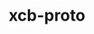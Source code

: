 ---
title: "xcb-proto"
layout: cache
categories: [package, develop]
meta: {"compilers": ["gcc@11.1.0", "gcc@11.4.0", "gcc@9.4.0", "none"], "num_specs": 86, "num_specs_by_stack": {"data-vis-sdk": 10, "e4s": 20, "e4s-neoverse_v1": 4, "e4s-oneapi": 6, "e4s-power": 1, "e4s-rocm-external": 10, "gpu-tests": 15, "hep": 20, "ml-linux-x86_64-rocm": 10, "root": 86}, "oss": ["ubuntu20.04", "ubuntu22.04", "ubuntu24.04"], "platforms": ["linux"], "stacks": ["data-vis-sdk", "e4s", "e4s-neoverse_v1", "e4s-oneapi", "e4s-power", "e4s-rocm-external", "gpu-tests", "hep", "ml-linux-x86_64-rocm", "root"], "targets": ["neoverse_v1", "ppc64le", "x86_64_v3"], "versions": ["1.15.2", "1.17.0"]}
spec_details: [{"compiler": "none", "hash": "2cz4o3uznb2gs4xku6yql2vd6mz2fs2i", "os": "ubuntu22.04", "platform": "linux", "size": "-", "stacks": ["e4s", "root"], "target": "x86_64_v3", "variants": ["build_system=autotools"], "versions": ["1.17.0"]}, {"compiler": "none", "hash": "2v7qed3gfl2kkxqfuijysh4yastzfyik", "os": "ubuntu24.04", "platform": "linux", "size": "-", "stacks": ["ml-linux-x86_64-rocm", "root"], "target": "x86_64_v3", "variants": ["build_system=autotools"], "versions": ["1.17.0"]}, {"compiler": "none", "hash": "34pktryzrreex7c5oemt27vfkjuggbsk", "os": "ubuntu22.04", "platform": "linux", "size": "-", "stacks": ["e4s", "e4s-rocm-external", "root"], "target": "x86_64_v3", "variants": ["build_system=autotools"], "versions": ["1.17.0"]}, {"compiler": "none", "hash": "3fwotu3e3wgbc36qhhwosq63xtpck64o", "os": "ubuntu20.04", "platform": "linux", "size": "-", "stacks": ["data-vis-sdk", "root"], "target": "x86_64_v3", "variants": ["build_system=autotools"], "versions": ["1.17.0"]}, {"compiler": "gcc@11.1.0", "hash": "3kt4lrbjl3xypovh45aizqdpz7i4bnmm", "os": "ubuntu20.04", "platform": "linux", "size": "-", "stacks": ["gpu-tests", "root"], "target": "x86_64_v3", "variants": ["build_system=autotools"], "versions": ["1.15.2"]}, {"compiler": "none", "hash": "3qcmwasokaotxmfeeph7lufybehnyc2z", "os": "ubuntu24.04", "platform": "linux", "size": "-", "stacks": ["ml-linux-x86_64-rocm", "root"], "target": "x86_64_v3", "variants": ["build_system=autotools"], "versions": ["1.17.0"]}, {"compiler": "none", "hash": "46srzyx5ho5ezxqmkfozv5ur3fjkjam7", "os": "ubuntu20.04", "platform": "linux", "size": "-", "stacks": ["data-vis-sdk", "root"], "target": "x86_64_v3", "variants": ["build_system=autotools"], "versions": ["1.17.0"]}, {"compiler": "none", "hash": "47cu6jw624arjsy5ur6b56ryoyghfdcl", "os": "ubuntu22.04", "platform": "linux", "size": "-", "stacks": ["hep", "root"], "target": "x86_64_v3", "variants": ["build_system=autotools"], "versions": ["1.17.0"]}, {"compiler": "none", "hash": "5l7ny4342bvfjvkbl5glfe7f3ttfqfli", "os": "ubuntu20.04", "platform": "linux", "size": "-", "stacks": ["data-vis-sdk", "root"], "target": "x86_64_v3", "variants": ["build_system=autotools"], "versions": ["1.17.0"]}, {"compiler": "none", "hash": "5x3ivqqkqs2fsxwckbvzkkoigpdix3fw", "os": "ubuntu22.04", "platform": "linux", "size": "-", "stacks": ["e4s", "root"], "target": "x86_64_v3", "variants": ["build_system=autotools"], "versions": ["1.17.0"]}, {"compiler": "none", "hash": "5yniyg5n3rx25ll4evuaddr2ejpehzsq", "os": "ubuntu22.04", "platform": "linux", "size": "-", "stacks": ["e4s", "e4s-rocm-external", "root"], "target": "x86_64_v3", "variants": ["build_system=autotools"], "versions": ["1.17.0"]}, {"compiler": "gcc@11.4.0", "hash": "6gm6pbncqsudwbo73yjnohv2b74wqvek", "os": "ubuntu22.04", "platform": "linux", "size": "-", "stacks": ["e4s-neoverse_v1", "root"], "target": "neoverse_v1", "variants": ["build_system=autotools"], "versions": ["1.17.0"]}, {"compiler": "none", "hash": "6jcwvucdzlt5ieunme7rsf3h3un4rdne", "os": "ubuntu22.04", "platform": "linux", "size": "-", "stacks": ["e4s", "e4s-rocm-external", "root"], "target": "x86_64_v3", "variants": ["build_system=autotools"], "versions": ["1.17.0"]}, {"compiler": "none", "hash": "6kex2e7leb3lq4nyklxsf2tbowdm4wq5", "os": "ubuntu22.04", "platform": "linux", "size": "-", "stacks": ["e4s-oneapi", "root"], "target": "x86_64_v3", "variants": ["build_system=autotools"], "versions": ["1.17.0"]}, {"compiler": "none", "hash": "6ngppolmlntqmcu3jnj4mji2dxpps6ok", "os": "ubuntu22.04", "platform": "linux", "size": "-", "stacks": ["hep", "root"], "target": "x86_64_v3", "variants": ["build_system=autotools"], "versions": ["1.17.0"]}, {"compiler": "gcc@11.1.0", "hash": "6riturpk2qk2nshamuxc52wwpsusbkqw", "os": "ubuntu20.04", "platform": "linux", "size": "-", "stacks": ["gpu-tests", "root"], "target": "x86_64_v3", "variants": ["build_system=autotools"], "versions": ["1.15.2"]}, {"compiler": "none", "hash": "6ufxccqvg4ahjhzr5ftp5rk5agefoquc", "os": "ubuntu24.04", "platform": "linux", "size": "-", "stacks": ["ml-linux-x86_64-rocm", "root"], "target": "x86_64_v3", "variants": ["build_system=autotools"], "versions": ["1.17.0"]}, {"compiler": "none", "hash": "7wzzhcupvkrdn6qlijkttci57lfi3s2h", "os": "ubuntu22.04", "platform": "linux", "size": "-", "stacks": ["hep", "root"], "target": "x86_64_v3", "variants": ["build_system=autotools"], "versions": ["1.17.0"]}, {"compiler": "none", "hash": "a2mxx2bwdvqcfwdachlypqnmw56cn3sy", "os": "ubuntu22.04", "platform": "linux", "size": "-", "stacks": ["e4s", "root"], "target": "x86_64_v3", "variants": ["build_system=autotools"], "versions": ["1.17.0"]}, {"compiler": "none", "hash": "a4spt22jnds43tanm6vbja5rtbft3vry", "os": "ubuntu22.04", "platform": "linux", "size": "-", "stacks": ["e4s", "e4s-rocm-external", "root"], "target": "x86_64_v3", "variants": ["build_system=autotools"], "versions": ["1.17.0"]}, {"compiler": "none", "hash": "accqrobc4j7a3p4csh4gjidhcjyxbkqb", "os": "ubuntu22.04", "platform": "linux", "size": "-", "stacks": ["e4s", "root"], "target": "x86_64_v3", "variants": ["build_system=autotools"], "versions": ["1.17.0"]}, {"compiler": "none", "hash": "af4bxvy7k5ndata2bm564m6mz4cicu2m", "os": "ubuntu22.04", "platform": "linux", "size": "-", "stacks": ["hep", "root"], "target": "x86_64_v3", "variants": ["build_system=autotools"], "versions": ["1.17.0"]}, {"compiler": "none", "hash": "b2afyjzb6zuhjgpbsktxb26kmquil5pt", "os": "ubuntu22.04", "platform": "linux", "size": "-", "stacks": ["hep", "root"], "target": "x86_64_v3", "variants": ["build_system=autotools"], "versions": ["1.17.0"]}, {"compiler": "none", "hash": "b67cjg5annxv4d4fh2y6erwabox72m3b", "os": "ubuntu22.04", "platform": "linux", "size": "-", "stacks": ["hep", "root"], "target": "x86_64_v3", "variants": ["build_system=autotools"], "versions": ["1.17.0"]}, {"compiler": "gcc@11.1.0", "hash": "bydhh2on2inzfrxgsl4aiovelhfhuln3", "os": "ubuntu20.04", "platform": "linux", "size": "-", "stacks": ["gpu-tests", "root"], "target": "x86_64_v3", "variants": ["build_system=autotools"], "versions": ["1.15.2"]}, {"compiler": "gcc@11.1.0", "hash": "cbipfoujnkutp2o5nuurj5vlitydac23", "os": "ubuntu20.04", "platform": "linux", "size": "-", "stacks": ["gpu-tests", "root"], "target": "x86_64_v3", "variants": ["build_system=autotools"], "versions": ["1.15.2"]}, {"compiler": "none", "hash": "cj6esud7t55zw7pnxmabqfb2ekkipjjt", "os": "ubuntu22.04", "platform": "linux", "size": "-", "stacks": ["e4s-oneapi", "root"], "target": "x86_64_v3", "variants": ["build_system=autotools"], "versions": ["1.17.0"]}, {"compiler": "gcc@11.1.0", "hash": "d7ydipjlmupsinbn6tluxql4mdta77ve", "os": "ubuntu20.04", "platform": "linux", "size": "-", "stacks": ["gpu-tests", "root"], "target": "x86_64_v3", "variants": ["build_system=autotools"], "versions": ["1.15.2"]}, {"compiler": "none", "hash": "dr6hyor67egnzd22vz4dx5dmeny77a5m", "os": "ubuntu24.04", "platform": "linux", "size": "-", "stacks": ["ml-linux-x86_64-rocm", "root"], "target": "x86_64_v3", "variants": ["build_system=autotools"], "versions": ["1.17.0"]}, {"compiler": "none", "hash": "ec6sooyy6d3dwxko23yn43y3isdokk5e", "os": "ubuntu24.04", "platform": "linux", "size": "-", "stacks": ["ml-linux-x86_64-rocm", "root"], "target": "x86_64_v3", "variants": ["build_system=autotools"], "versions": ["1.17.0"]}, {"compiler": "none", "hash": "ecrg534saui4hd53j7ytugtx4fv27g43", "os": "ubuntu22.04", "platform": "linux", "size": "-", "stacks": ["hep", "root"], "target": "x86_64_v3", "variants": ["build_system=autotools"], "versions": ["1.17.0"]}, {"compiler": "none", "hash": "edtw2ptv53xmz57jqoggkk7ijdbe7k7p", "os": "ubuntu22.04", "platform": "linux", "size": "-", "stacks": ["e4s", "root"], "target": "x86_64_v3", "variants": ["build_system=autotools"], "versions": ["1.17.0"]}, {"compiler": "none", "hash": "efusbzgkj6us44zjpb2e4y3hb3m2ykb4", "os": "ubuntu22.04", "platform": "linux", "size": "-", "stacks": ["e4s-oneapi", "root"], "target": "x86_64_v3", "variants": ["build_system=autotools"], "versions": ["1.17.0"]}, {"compiler": "none", "hash": "erfecavvamei4nnpffmrzmqqr2hd3q5s", "os": "ubuntu24.04", "platform": "linux", "size": "-", "stacks": ["ml-linux-x86_64-rocm", "root"], "target": "x86_64_v3", "variants": ["build_system=autotools"], "versions": ["1.17.0"]}, {"compiler": "gcc@11.4.0", "hash": "fd3iaqzg7i52fgroi5olcrblti25zhx2", "os": "ubuntu22.04", "platform": "linux", "size": "-", "stacks": ["e4s-neoverse_v1", "root"], "target": "neoverse_v1", "variants": ["build_system=autotools"], "versions": ["1.17.0"]}, {"compiler": "none", "hash": "fzcgxm67zkevul66noeoz67wbyulmno3", "os": "ubuntu22.04", "platform": "linux", "size": "-", "stacks": ["e4s", "root"], "target": "x86_64_v3", "variants": ["build_system=autotools"], "versions": ["1.17.0"]}, {"compiler": "gcc@11.4.0", "hash": "govanq6rszcprum6s3ywradre63anepf", "os": "ubuntu22.04", "platform": "linux", "size": "-", "stacks": ["e4s-neoverse_v1", "root"], "target": "neoverse_v1", "variants": ["build_system=autotools"], "versions": ["1.17.0"]}, {"compiler": "none", "hash": "gxbpkanvohrzjc7rlyf2ci3steh6mbdq", "os": "ubuntu20.04", "platform": "linux", "size": "-", "stacks": ["data-vis-sdk", "root"], "target": "x86_64_v3", "variants": ["build_system=autotools"], "versions": ["1.17.0"]}, {"compiler": "none", "hash": "hbsctbemgetjlex4evqr5e4lvtzq2o6b", "os": "ubuntu22.04", "platform": "linux", "size": "-", "stacks": ["hep", "root"], "target": "x86_64_v3", "variants": ["build_system=autotools"], "versions": ["1.17.0"]}, {"compiler": "gcc@11.1.0", "hash": "hpuec5dtpl5eoig2ew3rlakk2mr23bal", "os": "ubuntu20.04", "platform": "linux", "size": "-", "stacks": ["gpu-tests", "root"], "target": "x86_64_v3", "variants": ["build_system=autotools"], "versions": ["1.15.2"]}, {"compiler": "none", "hash": "kkjl24ujdertugkcfgepqtc7ioxxidz6", "os": "ubuntu22.04", "platform": "linux", "size": "-", "stacks": ["e4s", "root"], "target": "x86_64_v3", "variants": ["build_system=autotools"], "versions": ["1.17.0"]}, {"compiler": "none", "hash": "kv5qghaltivzbt24w65afnxzq2xiucor", "os": "ubuntu22.04", "platform": "linux", "size": "-", "stacks": ["e4s", "e4s-rocm-external", "root"], "target": "x86_64_v3", "variants": ["build_system=autotools"], "versions": ["1.17.0"]}, {"compiler": "gcc@11.1.0", "hash": "lglswoyi2xyhuzk4yta6x6yrkhzuewqa", "os": "ubuntu20.04", "platform": "linux", "size": "-", "stacks": ["gpu-tests", "root"], "target": "x86_64_v3", "variants": ["build_system=autotools"], "versions": ["1.15.2"]}, {"compiler": "gcc@11.1.0", "hash": "lnjbcjwx6tid4qccq5etp24wjwb2hegf", "os": "ubuntu20.04", "platform": "linux", "size": "-", "stacks": ["gpu-tests", "root"], "target": "x86_64_v3", "variants": ["build_system=autotools"], "versions": ["1.15.2"]}, {"compiler": "none", "hash": "lugmyqgvzmvr2uefjpmsykgplfv5z3rq", "os": "ubuntu20.04", "platform": "linux", "size": "-", "stacks": ["data-vis-sdk", "root"], "target": "x86_64_v3", "variants": ["build_system=autotools"], "versions": ["1.17.0"]}, {"compiler": "none", "hash": "m2s4t5v4k5b2pjhhk2khp7vk3gwsehpb", "os": "ubuntu24.04", "platform": "linux", "size": "-", "stacks": ["ml-linux-x86_64-rocm", "root"], "target": "x86_64_v3", "variants": ["build_system=autotools"], "versions": ["1.17.0"]}, {"compiler": "none", "hash": "m5yr7pybh6schy4dqafcu3eblzuphvj4", "os": "ubuntu24.04", "platform": "linux", "size": "-", "stacks": ["ml-linux-x86_64-rocm", "root"], "target": "x86_64_v3", "variants": ["build_system=autotools"], "versions": ["1.17.0"]}, {"compiler": "none", "hash": "mzos6pbqabee75kgsmiga53zlcxl76kp", "os": "ubuntu20.04", "platform": "linux", "size": "-", "stacks": ["data-vis-sdk", "root"], "target": "x86_64_v3", "variants": ["build_system=autotools"], "versions": ["1.17.0"]}, {"compiler": "none", "hash": "nhlzw2fr3ubz6szscrpxa4363x2rovda", "os": "ubuntu22.04", "platform": "linux", "size": "-", "stacks": ["e4s", "e4s-rocm-external", "root"], "target": "x86_64_v3", "variants": ["build_system=autotools"], "versions": ["1.17.0"]}, {"compiler": "none", "hash": "oc5lh4wiusktxc7uria6mbmc4ils33hh", "os": "ubuntu22.04", "platform": "linux", "size": "-", "stacks": ["hep", "root"], "target": "x86_64_v3", "variants": ["build_system=autotools"], "versions": ["1.17.0"]}, {"compiler": "none", "hash": "oezftmai42rhffw3vgvg3euniq7qxfor", "os": "ubuntu22.04", "platform": "linux", "size": "-", "stacks": ["e4s", "e4s-rocm-external", "root"], "target": "x86_64_v3", "variants": ["build_system=autotools"], "versions": ["1.17.0"]}, {"compiler": "none", "hash": "omtjrq4j57hgeetb74l7xbbzujwhhzne", "os": "ubuntu22.04", "platform": "linux", "size": "-", "stacks": ["hep", "root"], "target": "x86_64_v3", "variants": ["build_system=autotools"], "versions": ["1.17.0"]}, {"compiler": "gcc@11.4.0", "hash": "po6cljvv3qljto24qd7yol6jgigmsdod", "os": "ubuntu22.04", "platform": "linux", "size": "-", "stacks": ["e4s-neoverse_v1", "root"], "target": "neoverse_v1", "variants": ["build_system=autotools"], "versions": ["1.17.0"]}, {"compiler": "none", "hash": "ppdv3fn5qce6w4mbtvb5ssre3vzkcmub", "os": "ubuntu22.04", "platform": "linux", "size": "-", "stacks": ["hep", "root"], "target": "x86_64_v3", "variants": ["build_system=autotools"], "versions": ["1.17.0"]}, {"compiler": "none", "hash": "puxyj555oyg3w62o2i5wvojenmvsfe2h", "os": "ubuntu20.04", "platform": "linux", "size": "-", "stacks": ["data-vis-sdk", "root"], "target": "x86_64_v3", "variants": ["build_system=autotools"], "versions": ["1.17.0"]}, {"compiler": "gcc@11.1.0", "hash": "pwzk6bgfo5khh62efxn7e3jfycukxdwt", "os": "ubuntu20.04", "platform": "linux", "size": "-", "stacks": ["gpu-tests", "root"], "target": "x86_64_v3", "variants": ["build_system=autotools"], "versions": ["1.15.2"]}, {"compiler": "none", "hash": "px5hpq3fh53h2vqxlqk622v34ujjmjmj", "os": "ubuntu22.04", "platform": "linux", "size": "-", "stacks": ["hep", "root"], "target": "x86_64_v3", "variants": ["build_system=autotools"], "versions": ["1.17.0"]}, {"compiler": "none", "hash": "q6zdlwyi2oqsqt3fkyafxusr7zfjl6gj", "os": "ubuntu22.04", "platform": "linux", "size": "-", "stacks": ["hep", "root"], "target": "x86_64_v3", "variants": ["build_system=autotools"], "versions": ["1.17.0"]}, {"compiler": "none", "hash": "r2uenwieqmsxfbbeb5rw324t5xi5pkw6", "os": "ubuntu22.04", "platform": "linux", "size": "-", "stacks": ["e4s", "e4s-rocm-external", "root"], "target": "x86_64_v3", "variants": ["build_system=autotools"], "versions": ["1.17.0"]}, {"compiler": "none", "hash": "r4e4p67jglkxlp2ll34rjqkmgcmt7kbb", "os": "ubuntu24.04", "platform": "linux", "size": "-", "stacks": ["ml-linux-x86_64-rocm", "root"], "target": "x86_64_v3", "variants": ["build_system=autotools"], "versions": ["1.17.0"]}, {"compiler": "none", "hash": "rtemtksb7rgspngdpf2ah3tgkqycp4rb", "os": "ubuntu22.04", "platform": "linux", "size": "-", "stacks": ["e4s", "e4s-rocm-external", "root"], "target": "x86_64_v3", "variants": ["build_system=autotools"], "versions": ["1.17.0"]}, {"compiler": "none", "hash": "s4qtboysttgnwu5datqg4yvftkmwzko7", "os": "ubuntu22.04", "platform": "linux", "size": "-", "stacks": ["e4s", "e4s-rocm-external", "root"], "target": "x86_64_v3", "variants": ["build_system=autotools"], "versions": ["1.17.0"]}, {"compiler": "none", "hash": "sw7edqrbhsfvndijstqupskxyx6d2a65", "os": "ubuntu20.04", "platform": "linux", "size": "-", "stacks": ["data-vis-sdk", "root"], "target": "x86_64_v3", "variants": ["build_system=autotools"], "versions": ["1.17.0"]}, {"compiler": "gcc@11.1.0", "hash": "tbnea3ajbgk4olgc647c7zp5ake6tds2", "os": "ubuntu20.04", "platform": "linux", "size": "-", "stacks": ["gpu-tests", "root"], "target": "x86_64_v3", "variants": ["build_system=autotools"], "versions": ["1.15.2"]}, {"compiler": "gcc@11.1.0", "hash": "tfes5uzotnsadnf5inr6kb4cdos2cwou", "os": "ubuntu20.04", "platform": "linux", "size": "-", "stacks": ["gpu-tests", "root"], "target": "x86_64_v3", "variants": ["build_system=autotools"], "versions": ["1.15.2"]}, {"compiler": "none", "hash": "tq6fzbosiudipsnm35bvsh2kqu2l3u6r", "os": "ubuntu22.04", "platform": "linux", "size": "-", "stacks": ["e4s-oneapi", "root"], "target": "x86_64_v3", "variants": ["build_system=autotools"], "versions": ["1.17.0"]}, {"compiler": "none", "hash": "twf7uxibm7vscoeb6m7ulldoh5uucgew", "os": "ubuntu20.04", "platform": "linux", "size": "-", "stacks": ["data-vis-sdk", "root"], "target": "x86_64_v3", "variants": ["build_system=autotools"], "versions": ["1.17.0"]}, {"compiler": "gcc@11.1.0", "hash": "u4bongdqycamcxf4olakrdhqtwpwv6r6", "os": "ubuntu20.04", "platform": "linux", "size": "-", "stacks": ["gpu-tests", "root"], "target": "x86_64_v3", "variants": ["build_system=autotools"], "versions": ["1.15.2"]}, {"compiler": "none", "hash": "u4ht5wkyogmh7kye6o2pcvi3yqfhwm4h", "os": "ubuntu22.04", "platform": "linux", "size": "-", "stacks": ["hep", "root"], "target": "x86_64_v3", "variants": ["build_system=autotools"], "versions": ["1.17.0"]}, {"compiler": "gcc@9.4.0", "hash": "uabj33d2w7a2puqcqnphczfp7gvzvpq2", "os": "ubuntu20.04", "platform": "linux", "size": "-", "stacks": ["e4s-power", "root"], "target": "ppc64le", "variants": ["build_system=autotools"], "versions": ["1.17.0"]}, {"compiler": "none", "hash": "uj7nku7iskiteqhzej6t6vff2kboofzs", "os": "ubuntu22.04", "platform": "linux", "size": "-", "stacks": ["hep", "root"], "target": "x86_64_v3", "variants": ["build_system=autotools"], "versions": ["1.17.0"]}, {"compiler": "none", "hash": "utuevxsabr6bsbdmrg2hgfbq4fbpbkn4", "os": "ubuntu22.04", "platform": "linux", "size": "-", "stacks": ["hep", "root"], "target": "x86_64_v3", "variants": ["build_system=autotools"], "versions": ["1.17.0"]}, {"compiler": "none", "hash": "vnippu4j262agqqvvbtp4ptb3juznmpg", "os": "ubuntu22.04", "platform": "linux", "size": "-", "stacks": ["e4s", "root"], "target": "x86_64_v3", "variants": ["build_system=autotools"], "versions": ["1.17.0"]}, {"compiler": "gcc@11.1.0", "hash": "vslh536vvaktxkriu47muqvrr5xwmuv5", "os": "ubuntu20.04", "platform": "linux", "size": "-", "stacks": ["gpu-tests", "root"], "target": "x86_64_v3", "variants": ["build_system=autotools"], "versions": ["1.15.2"]}, {"compiler": "none", "hash": "wqijpr4oqhx2csa5yc4fys4j5dnmwhrx", "os": "ubuntu22.04", "platform": "linux", "size": "-", "stacks": ["e4s", "root"], "target": "x86_64_v3", "variants": ["build_system=autotools"], "versions": ["1.17.0"]}, {"compiler": "none", "hash": "wuai75nsbfk3n6cwqlc6gjjsvnk6mm6o", "os": "ubuntu22.04", "platform": "linux", "size": "-", "stacks": ["e4s", "root"], "target": "x86_64_v3", "variants": ["build_system=autotools"], "versions": ["1.17.0"]}, {"compiler": "none", "hash": "xaq77kyrynd4rttrf7s2kantewywoi5h", "os": "ubuntu22.04", "platform": "linux", "size": "-", "stacks": ["e4s-oneapi", "root"], "target": "x86_64_v3", "variants": ["build_system=autotools"], "versions": ["1.17.0"]}, {"compiler": "none", "hash": "xgqa6hmtdm7i2n6ccmqpedafxqnwva6f", "os": "ubuntu22.04", "platform": "linux", "size": "-", "stacks": ["hep", "root"], "target": "x86_64_v3", "variants": ["build_system=autotools"], "versions": ["1.17.0"]}, {"compiler": "none", "hash": "xi24llmqn6fbescwcpdzqf4lauj5rqnm", "os": "ubuntu22.04", "platform": "linux", "size": "-", "stacks": ["e4s-oneapi", "root"], "target": "x86_64_v3", "variants": ["build_system=autotools"], "versions": ["1.17.0"]}, {"compiler": "gcc@11.1.0", "hash": "xorfbqxdmygevrvarioqzarqg5kg5tto", "os": "ubuntu20.04", "platform": "linux", "size": "-", "stacks": ["gpu-tests", "root"], "target": "x86_64_v3", "variants": ["build_system=autotools"], "versions": ["1.15.2"]}, {"compiler": "none", "hash": "xsmrc2e6nqpnuykvrqx62fe2q55z3elv", "os": "ubuntu22.04", "platform": "linux", "size": "-", "stacks": ["hep", "root"], "target": "x86_64_v3", "variants": ["build_system=autotools"], "versions": ["1.17.0"]}, {"compiler": "none", "hash": "yo4vkgq4tnfep7zs5b6yohp27ckpuvq3", "os": "ubuntu20.04", "platform": "linux", "size": "-", "stacks": ["data-vis-sdk", "root"], "target": "x86_64_v3", "variants": ["build_system=autotools"], "versions": ["1.17.0"]}, {"compiler": "gcc@11.1.0", "hash": "yridmpsl5xp2qocykkng6avg5kqsn4pp", "os": "ubuntu20.04", "platform": "linux", "size": "-", "stacks": ["gpu-tests", "root"], "target": "x86_64_v3", "variants": ["build_system=autotools"], "versions": ["1.15.2"]}, {"compiler": "none", "hash": "yw62bnpcbr7iyw35bban6zlfminsivvi", "os": "ubuntu22.04", "platform": "linux", "size": "-", "stacks": ["hep", "root"], "target": "x86_64_v3", "variants": ["build_system=autotools"], "versions": ["1.17.0"]}, {"compiler": "none", "hash": "z4x74n4fitsxbt7aunogximlj2czokar", "os": "ubuntu24.04", "platform": "linux", "size": "-", "stacks": ["ml-linux-x86_64-rocm", "root"], "target": "x86_64_v3", "variants": ["build_system=autotools"], "versions": ["1.17.0"]}, {"compiler": "none", "hash": "zqoao7ht7d42dlmkmtvkgly2drvpsvy5", "os": "ubuntu22.04", "platform": "linux", "size": "-", "stacks": ["hep", "root"], "target": "x86_64_v3", "variants": ["build_system=autotools"], "versions": ["1.17.0"]}]
---